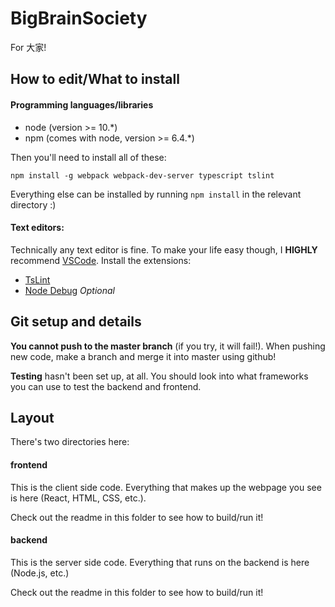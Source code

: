 # BigBrainSociety
For 大家!

## How to edit/What to install

#### Programming languages/libraries
* node (version >= 10.*)
* npm (comes with node, version >= 6.4.*)

Then you'll need to install all of these:

```
npm install -g webpack webpack-dev-server typescript tslint
```

Everything else can be installed by running `npm install` in the relevant directory :)

#### Text editors:

Technically any text editor is fine. To make your life easy though, I **HIGHLY** recommend [VSCode](https://code.visualstudio.com/).
Install the extensions:
* [TsLint](https://marketplace.visualstudio.com/items?itemName=ms-vscode.vscode-typescript-tslint-plugin)
* [Node Debug](https://marketplace.visualstudio.com/items?itemName=ms-vscode.node-debug2) *Optional*

## Git setup and details

**You cannot push to the master branch** (if you try, it will fail!). When pushing new code, make a branch and merge it into master using github!

**Testing** hasn't been set up, at all. You should look into what frameworks you can use to test the backend and frontend.

## Layout

There's two directories here:

#### frontend

This is the client side code. Everything that makes up the webpage you see is here (React, HTML, CSS, etc.).

Check out the readme in this folder to see how to build/run it!

#### backend

This is the server side code. Everything that runs on the backend is here (Node.js, etc.)

Check out the readme in this folder to see how to build/run it!
